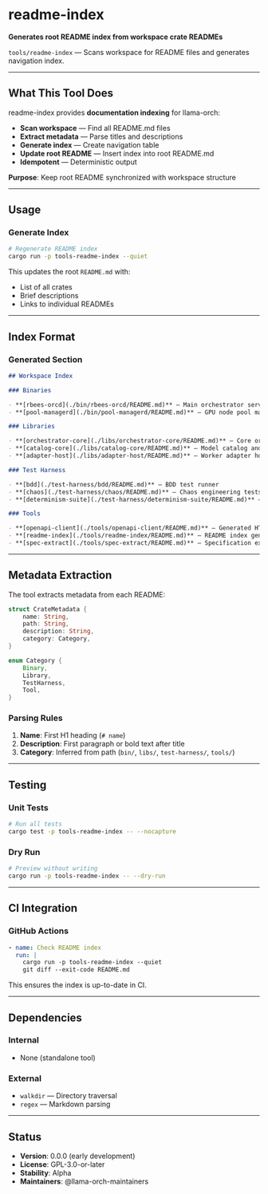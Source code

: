 # readme-index

**Generates root README index from workspace crate READMEs**

`tools/readme-index` — Scans workspace for README files and generates navigation index.

---

## What This Tool Does

readme-index provides **documentation indexing** for llama-orch:

- **Scan workspace** — Find all README.md files
- **Extract metadata** — Parse titles and descriptions
- **Generate index** — Create navigation table
- **Update root README** — Insert index into root README.md
- **Idempotent** — Deterministic output

**Purpose**: Keep root README synchronized with workspace structure

---

## Usage

### Generate Index

```bash
# Regenerate README index
cargo run -p tools-readme-index --quiet
```

This updates the root `README.md` with:
- List of all crates
- Brief descriptions
- Links to individual READMEs

---

## Index Format

### Generated Section

```markdown
## Workspace Index

### Binaries

- **[rbees-orcd](./bin/rbees-orcd/README.md)** — Main orchestrator service
- **[pool-managerd](./bin/pool-managerd/README.md)** — GPU node pool manager

### Libraries

- **[orchestrator-core](./libs/orchestrator-core/README.md)** — Core orchestration logic
- **[catalog-core](./libs/catalog-core/README.md)** — Model catalog and registry
- **[adapter-host](./libs/adapter-host/README.md)** — Worker adapter host

### Test Harness

- **[bdd](./test-harness/bdd/README.md)** — BDD test runner
- **[chaos](./test-harness/chaos/README.md)** — Chaos engineering tests
- **[determinism-suite](./test-harness/determinism-suite/README.md)** — Determinism verification

### Tools

- **[openapi-client](./tools/openapi-client/README.md)** — Generated HTTP client
- **[readme-index](./tools/readme-index/README.md)** — README index generator
- **[spec-extract](./tools/spec-extract/README.md)** — Specification extractor
```

---

## Metadata Extraction

The tool extracts metadata from each README:

```rust
struct CrateMetadata {
    name: String,
    path: String,
    description: String,
    category: Category,
}

enum Category {
    Binary,
    Library,
    TestHarness,
    Tool,
}
```

### Parsing Rules

1. **Name**: First H1 heading (`# name`)
2. **Description**: First paragraph or bold text after title
3. **Category**: Inferred from path (`bin/`, `libs/`, `test-harness/`, `tools/`)

---

## Testing

### Unit Tests

```bash
# Run all tests
cargo test -p tools-readme-index -- --nocapture
```

### Dry Run

```bash
# Preview without writing
cargo run -p tools-readme-index -- --dry-run
```

---

## CI Integration

### GitHub Actions

```yaml
- name: Check README index
  run: |
    cargo run -p tools-readme-index --quiet
    git diff --exit-code README.md
```

This ensures the index is up-to-date in CI.

---

## Dependencies

### Internal

- None (standalone tool)

### External

- `walkdir` — Directory traversal
- `regex` — Markdown parsing

---

## Status

- **Version**: 0.0.0 (early development)
- **License**: GPL-3.0-or-later
- **Stability**: Alpha
- **Maintainers**: @llama-orch-maintainers

